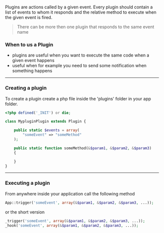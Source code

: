 Plugins are actions called by a given event. Every plugin should contain a list of events to whom it responds and the relative method to execute when the given event is fired.

> There can be more then one plugin that responds to the same event name

### When to us a Plugin
* plugins are useful when you want to execute the same code when a given event happens
* useful when for example you need to send some notification when something happens

***

### Creating a plugin
To create a plugin create a php file inside the 'plugins' folder in your app folder.

```php
<?php defined('_INIT') or die;

class MypluginPlugin extends Plugin {

	public static $events = array(
		"someEvent" => "someMethod"
	);

	public static function someMethod(&$param1, &$param2, &$param3)
	{

	}
}
```

***

### Executing a plugin
From anywhere inside your application call the following method

```php
App::trigger('someEvent', array(&$param1, &$param2, &$param3, ...));
```

or the short version

```php
_trigger('someEvent', array(&$param1, &$param2, &$param3, ...));
_hook('someEvent', array(&$param1, &$param2, &$param3, ...));
```
